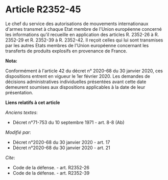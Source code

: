 # Article R2352-45

Le chef du service des autorisations de mouvements internationaux d'armes transmet à chaque Etat membre de  l'Union
européenne concerné les informations qu'il recueille en application des articles R. 2352-26 à R. 2352-29 et R. 2352-39 à R.
2352-42. Il reçoit celles qui lui sont transmises par les autres Etats membres de  l'Union européenne concernant les
transferts de produits explosifs en provenance de France.

**Nota:**

Conformément à l'article 42 du décret n° 2020-68 du 30 janvier 2020, ces dispositions entrent en vigueur le 1er février 2020.
Les demandes de décisions administratives individuelles présentées avant cette date demeurent soumises aux dispositions
applicables à la date de leur présentation.

**Liens relatifs à cet article**

_Anciens textes_:

  - Décret n°71-753 du 10 septembre 1971 - art. 8-8 (Ab)

_Modifié par_:

  - Décret n°2020-68 du 30 janvier 2020 - art. 17
  - Décret n°2020-68 du 30 janvier 2020 - art. 21

_Cite_:

  - Code de la défense. - art. R2352-26
  - Code de la défense. - art. R2352-39
